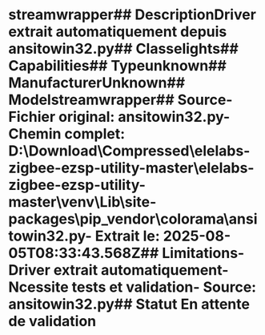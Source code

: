 # streamwrapper##  DescriptionDriver extrait automatiquement depuis ansitowin32.py##  Classelights##  Capabilities##  Typeunknown##  ManufacturerUnknown##  Modelstreamwrapper##  Source- **Fichier original**: ansitowin32.py- **Chemin complet**: D:\Download\Compressed\elelabs-zigbee-ezsp-utility-master\elelabs-zigbee-ezsp-utility-master\venv\Lib\site-packages\pip\_vendor\colorama\ansitowin32.py- **Extrait le**: 2025-08-05T08:33:43.568Z##  Limitations- Driver extrait automatiquement- Ncessite tests et validation- Source: ansitowin32.py##  Statut En attente de validation